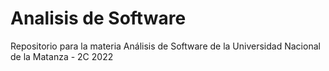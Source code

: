 # Analisis de Software

Repositorio para la materia Análisis de Software de la Universidad Nacional de la Matanza - 2C 2022

